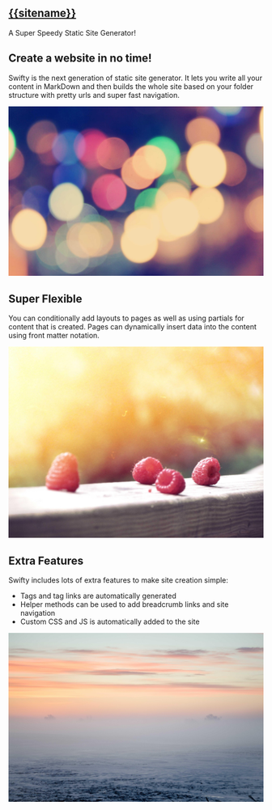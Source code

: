 <section class="container text-center">
    <h1 class="display-l fancy-font logo no-margin"><a href="/">{{sitename}}</a></h1>
    <div class="gradient-text display-s text-center margin-y">A Super Speedy Static Site Generator!</div>
</section>


<section class="highlight container text-center">

## Create a website in no time!

Swifty is the next generation of static site generator. It lets you write all your content in MarkDown and then builds the whole site based on your folder structure with pretty urls and super fast navigation.

![Hazy Lights](/images/lights.jpg)

</section>

<section class="container text-center">

## Super Flexible

You can conditionally add layouts to pages as well as using partials for content that is created. Pages can dynamically insert data into the content using front matter notation.

![Raspberries](/images/raspberries.jpg)

</section>

<section class="highlight container text-center">

## Extra Features

Swifty includes lots of extra features to make site creation simple:

 * Tags and tag links are automatically generated
 * Helper methods can be used to add breadcrumb links and site navigation
 * Custom CSS and JS is automatically added to the site

![Horizon](/images/horizon.jpg)

</section>